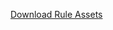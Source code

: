 
[Download Rule Assets
](https://minhaskamal.github.io/DownGit/#/home?url=https://github.com/corticon/templates/blob/main/classic-templates/Airline-Maintenance/Airline%20Maintenance.zip)